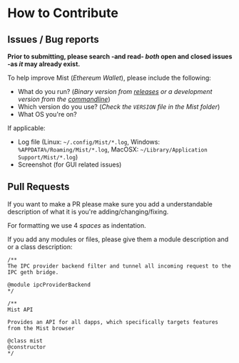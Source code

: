 # How to Contribute

## Issues / Bug reports

**Prior to submitting, please search -and read- _both_ open and closed issues -as _it_ may already exist.**

To help improve Mist (_Ethereum Wallet_), please include the following:

*   What do you run? (_Binary version from [releases](https://github.com/ethereum/mist/releases) or a development version from the [commandline](https://github.com/ethereum/mist#run-mist)_)
*   Which version do you use? (_Check the `VERSION` file in the Mist folder_)
*   What OS you're on?

If applicable:

*   Log file (Linux: `~/.config/Mist/*.log`, Windows: `%APPDATA%/Roaming/Mist/*.log`, MacOSX: `~/Library/Application Support/Mist/*.log`)
*   Screenshot (for GUI related issues)

## Pull Requests

If you want to make a PR please make sure you add a understandable description of what it is you're adding/changing/fixing.

For formatting we use 4 _spaces_ as indentation.

If you add any modules or files, please give them a module description and or a class description:

```
/**
The IPC provider backend filter and tunnel all incoming request to the IPC geth bridge.

@module ipcProviderBackend
*/

/**
Mist API

Provides an API for all dapps, which specifically targets features from the Mist browser

@class mist
@constructor
*/
```
